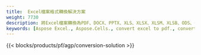 ```yaml
---
title:  Excel檔案格式轉換解決方案
weight: 7730
description: 將Excel檔案轉換為PDF、DOCX、PPTX、XLS、XLSX、XLSM、XLSB、ODS、0761863831386383173481376176383831763838313876383138763876373839373733737337337337337337333733333383333933333333373337333833383383383338333383338333813383333833383年381333333383年/ 61113481、PNG、SVG、TIFF、XPS、MHTML 和 Markdown。
keywords: [Aspose Excel., Aspose.Cells., convert excel to pdf., convert excel to json., convert txt to sql., convert csv to json., convert json to pdf., xml to excel and Convert files between various formats]
---
```

{{< blocks/products/pf/agp/conversion-solution >}} 
